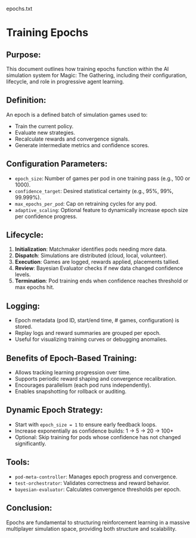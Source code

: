 epochs.txt

Training Epochs
===============

Purpose:
--------
This document outlines how training epochs function within the AI simulation system for Magic: The Gathering, including their configuration, lifecycle, and role in progressive agent learning.

Definition:
-----------
An epoch is a defined batch of simulation games used to:
- Train the current policy.
- Evaluate new strategies.
- Recalculate rewards and convergence signals.
- Generate intermediate metrics and confidence scores.

Configuration Parameters:
-------------------------
- `epoch_size`: Number of games per pod in one training pass (e.g., 100 or 1000).
- `confidence_target`: Desired statistical certainty (e.g., 95%, 99%, 99.999%).
- `max_epochs_per_pod`: Cap on retraining cycles for any pod.
- `adaptive_scaling`: Optional feature to dynamically increase epoch size per confidence progress.

Lifecycle:
----------
1. **Initialization**: Matchmaker identifies pods needing more data.
2. **Dispatch**: Simulations are distributed (cloud, local, volunteer).
3. **Execution**: Games are logged, rewards applied, placements tallied.
4. **Review**: Bayesian Evaluator checks if new data changed confidence levels.
5. **Termination**: Pod training ends when confidence reaches threshold or max epochs hit.

Logging:
--------
- Epoch metadata (pod ID, start/end time, # games, configuration) is stored.
- Replay logs and reward summaries are grouped per epoch.
- Useful for visualizing training curves or debugging anomalies.

Benefits of Epoch-Based Training:
---------------------------------
- Allows tracking learning progression over time.
- Supports periodic reward shaping and convergence recalibration.
- Encourages parallelism (each pod runs independently).
- Enables snapshotting for rollback or auditing.

Dynamic Epoch Strategy:
-----------------------
- Start with `epoch_size = 1` to ensure early feedback loops.
- Increase exponentially as confidence builds: 1 → 5 → 20 → 100+
- Optional: Skip training for pods whose confidence has not changed significantly.

Tools:
------
- `pod-meta-controller`: Manages epoch progress and convergence.
- `test-orchestrator`: Validates correctness and reward behavior.
- `bayesian-evaluator`: Calculates convergence thresholds per epoch.

Conclusion:
-----------
Epochs are fundamental to structuring reinforcement learning in a massive multiplayer simulation space, providing both structure and scalability.
